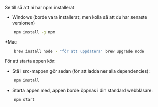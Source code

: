 Se till så att ni har npm installerat 
* Windows (borde vara installerat, men kolla så att du har senaste versionen)
```sh
    npm install -g npm
```
*Mac 
```sh
    brew install node - "för att uppdatera" brew upgrade node
```

För att starta appen kör:
* Stå i src-mappen gör sedan (för att ladda ner alla dependencies):
```sh
    npm install
```
* Starta appen med, appen borde öppnas i din standard webbläsare:
```sh
    npm start
```
